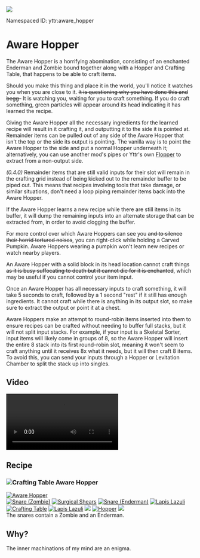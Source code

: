<img class="infobox" src="../img/item/aware_hopper.png">

<span class="aside">Namespaced ID: <span>yttr:aware_hopper</span></span><br/>
# Aware Hopper
The Aware Hopper is a horrifying abomination, consisting of an enchanted Enderman and Zombie bound
together along with a Hopper and Crafting Table, that happens to be able to craft items.

Should you make this thing and place it in the world, you'll notice it watches you when you are
close to it. <s>It is questioning why you have done this and begg-</s> It is watching you, waiting
for you to craft something. If you do craft something, green particles will appear around its head
indicating it has learned the recipe.

Giving the Aware Hopper all the necessary ingredients for the learned recipe will result in it
crafting it, and outputting it to the side it is pointed at. Remainder items can be pulled out of 
any side of the Aware Hopper that isn't the top or the side its output is pointing. The vanilla way 
is to point the Aware Hopper to the side and put a normal Hopper underneath it; alternatively, you
can use another mod's pipes or Yttr's own [Flopper](../flopper) to extract from a non-output side.

*(0.4.0)*
Remainder items that are still valid inputs for their slot will remain in the crafting grid instead
of being kicked out to the remainder buffer to be piped out. This means that recipes involving
tools that take damage, or similar situations, don't need a loop piping remainder items back into
the Aware Hopper.

If the Aware Hopper learns a new recipe while there are still items in its buffer, it will dump the
remaining inputs into an alternate storage that can be extracted from, in order to avoid clogging
the buffer.

For more control over which Aware Hoppers can see you <s>and to silence their horrid tortured
noises</s>, you can right-click while holding a Carved Pumpkin. Aware Hoppers wearing a pumpkin
won't learn new recipes or watch nearby players.

An Aware Hopper with a solid block in its head location cannot craft things <s>as it is busy
suffocating to death but it cannot die for it is enchanted</s>, which may be useful if you cannot
control your item input.

Once an Aware Hopper has all necessary inputs to craft something, it will take 5 seconds to craft,
followed by a 1 second "rest" if it still has enough ingredients. It cannot craft while there is
anything in its output slot, so make sure to extract the output or point it at a chest.

Aware Hoppers make an attempt to round-robin items inserted into them to ensure recipes can be
crafted without needing to buffer full stacks, but it will not split input stacks. For example, if
your input is a Skeletal Sorter, input items will likely come in groups of 8, so the Aware Hopper
will insert the entire 8 stack into its first round-robin slot, meaning it won't seem to craft
anything until it receives 8x what it needs, but it will then craft 8 items. To avoid this, you can
send your inputs through a Hopper or Levitation Chamber to split the stack up into singles.

## Video
<video src="../img/aware_hopper.mp4" controls></video>

## Recipe

### <img class="symbolic" title="Crafting Table" src="../img/symbolic/crafting_table.png"/> Aware Hopper
<div class="recipe horrible" title="Namespaced ID: yttr:aware_hopper">
	<a href="#" class="output">
		<img title="Aware Hopper" src="../img/item/aware_hopper.png"/>
	</a>
	<div class="input">
		<a href="../snare"><img title="Snare (Zombie)" src="../img/item/snare_zombie.png"/></a>
		<a href="../shears"><img title="Surgical Shears" src="../img/item/shears.png"/></a>
		<a href="../snare"><img title="Snare (Enderman)" src="../img/item/snare_enderman.png"/></a>
		<a href="https://minecraft.fandom.com/wiki/Lapis_Lazuli"><img title="Lapis Lazuli" src="../img/item/lapis_lazuli.png"/></a>
		<a href="https://minecraft.fandom.com/wiki/Crafting_Table"><img title="Crafting Table" src="../img/item/crafting_table.png"/></a>
		<a href="https://minecraft.fandom.com/wiki/Lapis_Lazuli"><img title="Lapis Lazuli" src="../img/item/lapis_lazuli.png"/></a>
		<a href="#"><img src="../img/item/air.png"/></a>
		<a href="https://minecraft.fandom.com/wiki/Hopper"><img title="Hopper" src="../img/item/hopper.png"/></a>
		<a href="#"><img src="../img/item/air.png"/></a>
	</div>
</div>
The snares contain a Zombie and an Enderman.

## Why?
The inner machinations of my mind are an enigma.
